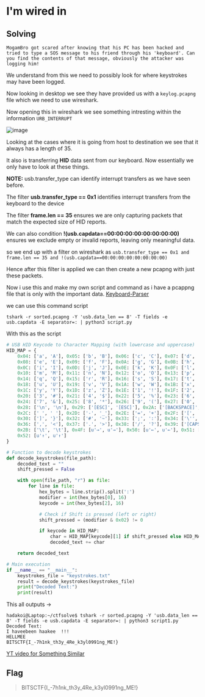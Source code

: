 # I'm wired in


## Solving

```
MogamBro got scared after knowing that his PC has been hacked and tried to type a SOS message to his friend through his 'keyboard'. Can you find the contents of that message, obviously the attacker was logging him!
```

We understand from this we need to possibly look for where keystrokes may have been logged.

Now looking in desktop we see they have provided us with a ``keylog.pcapng`` file which we need to use wireshark.

Now opening this in wireshark we see something intresting within the information ``URB_INTERRUPT``

![image](https://github.com/user-attachments/assets/a4beb354-20b8-46ab-9129-c1a616752f09)

Looking at the cases where it is going from host to destination we see that it always has a length of 35.

It also is transferring **HID** data sent from our keyboard. Now essentially we only have to look at these things.

**NOTE:** usb.transfer_type can identify interrupt transfers as we have seen before.

The filter **usb.transfer_type == 0x1** identifies interrupt transfers from the keyboard to the device

The filter **frame.len == 35** ensures we are only capturing packets that match the expected size of HID reports.

We can also condition **!(usb.capdata==00:00:00:00:00:00:00:00)** ensures we exclude empty or invalid reports, leaving only meaningful data.

so we end up with a filter on wireshark as ``usb.transfer_type == 0x1 and frame.len == 35 and !(usb.capdata==00:00:00:00:00:00:00:00)``

Hence after this filter is applied we can then create a new pcapng with just these packets.

Now i use this and make my own script and command as i have a pcappng file that is only with the important data.
[Keyboard-Parser](https://github.com/TeamRocketIst/ctf-usb-keyboard-parser/tree/master)

we can use this command script 

``tshark -r sorted.pcapng -Y 'usb.data_len == 8' -T fields -e usb.capdata -E separator=: | python3 script.py``

With this as the script


```python
# USB HID Keycode to Character Mapping (with lowercase and uppercase)
HID_MAP = {
    0x04: ['a', 'A'], 0x05: ['b', 'B'], 0x06: ['c', 'C'], 0x07: ['d', 'D'],
    0x08: ['e', 'E'], 0x09: ['f', 'F'], 0x0A: ['g', 'G'], 0x0B: ['h', 'H'],
    0x0C: ['i', 'I'], 0x0D: ['j', 'J'], 0x0E: ['k', 'K'], 0x0F: ['l', 'L'],
    0x10: ['m', 'M'], 0x11: ['n', 'N'], 0x12: ['o', 'O'], 0x13: ['p', 'P'],
    0x14: ['q', 'Q'], 0x15: ['r', 'R'], 0x16: ['s', 'S'], 0x17: ['t', 'T'],
    0x18: ['u', 'U'], 0x19: ['v', 'V'], 0x1A: ['w', 'W'], 0x1B: ['x', 'X'],
    0x1C: ['y', 'Y'], 0x1D: ['z', 'Z'], 0x1E: ['1', '!'], 0x1F: ['2', '@'],
    0x20: ['3', '#'], 0x21: ['4', '$'], 0x22: ['5', '%'], 0x23: ['6', '^'],
    0x24: ['7', '&'], 0x25: ['8', '*'], 0x26: ['9', '('], 0x27: ['0', ')'],
    0x28: ['\n', '\n'], 0x29: ['[ESC]', '[ESC]'], 0x2A: ['[BACKSPACE]', '[BACKSPACE]'],
    0x2C: [' ', ' '], 0x2D: ['-', '_'], 0x2E: ['=', '+'], 0x2F: ['[', '{'],
    0x30: [']', '}'], 0x32: ['#', '~'], 0x33: [';', ':'], 0x34: ['\'', '"'],
    0x36: [',', '<'], 0x37: ['.', '>'], 0x38: ['/', '?'], 0x39: ['[CAPSLOCK]', '[CAPSLOCK]'],
    0x2B: ['\t', '\t'], 0x4F: [u'→', u'→'], 0x50: [u'←', u'←'], 0x51: [u'↓', u'↓'],
    0x52: [u'↑', u'↑']
}

# Function to decode keystrokes
def decode_keystrokes(file_path):
    decoded_text = ""
    shift_pressed = False

    with open(file_path, "r") as file:
        for line in file:
            hex_bytes = line.strip().split(':')
            modifier = int(hex_bytes[0], 16)
            keycode = int(hex_bytes[2], 16)

            # Check if Shift is pressed (left or right)
            shift_pressed = (modifier & 0x02) != 0

            if keycode in HID_MAP:
                char = HID_MAP[keycode][1] if shift_pressed else HID_MAP[keycode][0]
                decoded_text += char

    return decoded_text

# Main execution
if __name__ == "__main__":
    keystrokes_file = "keystrokes.txt"
    result = decode_keystrokes(keystrokes_file)
    print("Decoded Text:")
    print(result)
```

This all outputs -> 

```shell
hadakoi@Laptop:~/ctfsolve$ tshark -r sorted.pcapng -Y 'usb.data_len == 8' -T fields -e usb.capdata -E separator=: | python3 script1.py
Decoded Text:
I haveebeen haakee  !!!
HELLMEE
BITSCTF{I_-7h1nk_th3y_4Re_k3yl0991ng_ME!}
```

[YT video for Something Similar](https://www.youtube.com/watch?v=EnOgRyio_9Q)

## Flag

> BITSCTF{I_-7h1nk_th3y_4Re_k3yl0991ng_ME!}
